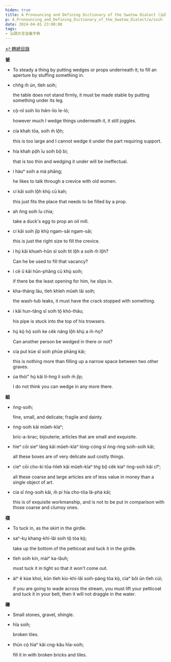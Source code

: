 ```yaml
---
hiden: true
title: A Pronouncing and Defining Dictionary of the Swatow Dialect (汕頭方言音義字典) / soih
p: A_Pronouncing_and_Defining_Dictionary_of_the_Swatow_Dialect/w/soih
date: 2024-04-01 23:00:00
tags: 
- 汕頭方言音義字典
---
```


[↩️ 轉總目錄](/A_Pronouncing_and_Defining_Dictionary_of_the_Swatow_Dialect)


**㼭**
- To steady a thing by putting wedges or props underneath it; to fill an aperture by stuffing something in.

- chn̂g m̄ ún, tîeh soih;

  the table does not stand firmly, it must be made stable by putting something under its leg.

- cò̤-nî soih lío hŵn-lío ĭe-ló;

  however much I wedge things underneath it, it still joggles.

- cía khah tōa, soih m̄ lô̤h;

  this is too large and I cannot wedge it under the part requiring support.

- hía khah pô̤h īu soih bô̤ bi;

  that is too thin and wedging it under will be ineffectual.

- i hàuⁿ soih a má phāng;

  he likes to talk through a crevice with old women.

- cí kâi soih lô̤h khṳ̀ cū kah;

  this just fits the place that needs to be filled by a prop.

- ah n̆ng soih îu chia;

  take a duck's egg to prop an oil mill.

- cí kâi soih jîp khṳ̀ ngam-sāi ngam-sāi;

  this is just the right size to fill the crevice.

- i hṳ́ kâi khueh-hūn sĭ soih tit lô̤h a soih m̄ lô̤h?

  Can he be used to fill that vacancy?

- i cē ŭ kâi hûn-phāng cū khṳ̀ soih;

  if there be the least opening for him, he slips in.

- kha-tháng lāu, tîeh khîeh mûeh lâi soih;

  the wash-tub leaks, it must have the crack stopped with something.

- i kâi hun-tâng sĭ soih tŏ̤ khò-thâu;

  his pipe is stuck into the top of his trowsers.

- hṳ́ kò̤ hó̤ soih ke cêk nâng lô̤h khṳ̀ a m̄-ho̤?

  Can another person be wedged in there or not?

- cía put kùe sĭ soih phûe phāng kâi;

  this is nothing more than filling up a narrow space between two other graves.

- úa thói" hṳ́ kâi tī-hng li soih m̄ jîp;

  I do not think you can wedge in any more there.

**細**

- ńng-soih;

  fine, small, and delicate; fragile and dainty.

- ńng-soih kâi mûeh-kĭaⁿ;

  bric-a-brac; bijouterie; articles that are small and exquisite.

- hìeⁿ cōi sieⁿ láng kâi mûeh-kĭaⁿ lóng-cóng sĭ ńng-ńng soih-soih kâi;

  all these boxes are of very delicate aud costly things.

- cìeⁿ cōi cho-ki tōa-hîeh kâi mûeh-kĭaⁿ tǹg bô̤ cêk kiaⁿ ńng-soih kâi cîⁿ;

  all these coarse and large articles are of less value in money than a single object of art.

- cía sĭ ńng-soih kâi, m̄ pí hía cho-tōa lâ-phà kâi;

  this is of exquisite workmanship, and is not to be put in comparison with those coarse and clumsy ones.

**襭**
- To tuck in, as the skirt in the girdle.

- saⁿ-kṳ khang-khí-lâi soih tŏ̤ tòa kò̤;

  take up the bottom of the petticoat and tuck it in the girdle.

- tîeh soih kín, màiⁿ ka-lâuh;

  must tuck it in tight so that it won't come out.

- àiⁿ ĕ kùe khoi, kûn tîeh kío-khí-lâi soih-pàng tòa kò̤, cìaⁿ bŏi ūn tîeh cúi;

  if you are going to wade across the stream, you  must lift your petticoat and tuck it in your belt, then it will not  draggle in the water.

**礫**
- Small stones, gravel, shingle.

- hĭa soih;

  broken tiles.

- thūn cò̤ hìaⁿ kâi cng-kău hĭa-soih;

  fill it in with broken bricks and tiles.